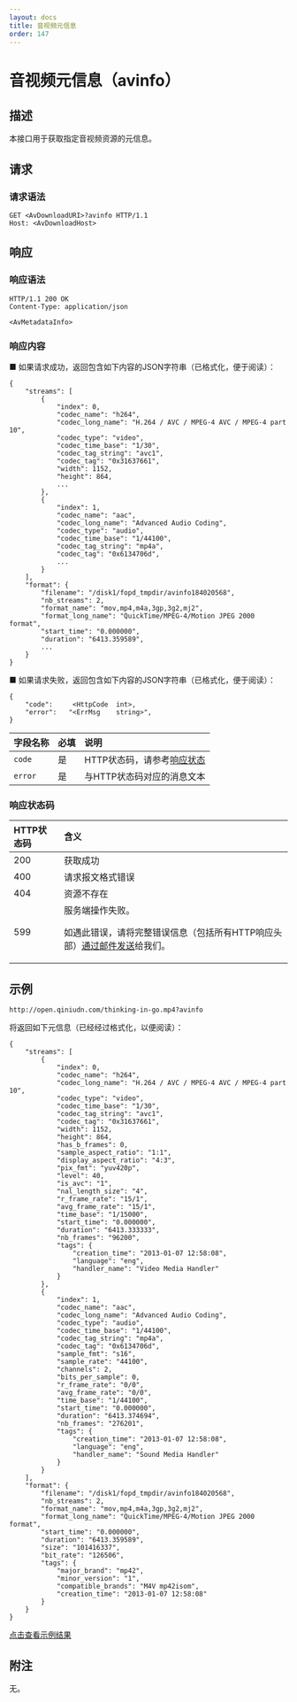```yaml
---
layout: docs
title: 音视频元信息
order: 147
---
```


<a id="avinfo"></a>
# 音视频元信息（avinfo）

<a id="avinfo-description"></a>
## 描述

本接口用于获取指定音视频资源的元信息。  

<a id="avinfo-request"></a>
## 请求

<a id="avinfo-request-syntax"></a>
### 请求语法

```
GET <AvDownloadURI>?avinfo HTTP/1.1
Host: <AvDownloadHost>
```

<a id="avinfo-response"></a>
## 响应

<a id="avinfo-response-syntax"></a>
### 响应语法

```
HTTP/1.1 200 OK
Content-Type: application/json

<AvMetadataInfo>
```

<a id="avinfo-response-body"></a>
### 响应内容

■ 如果请求成功，返回包含如下内容的JSON字符串（已格式化，便于阅读）：  

```
{
    "streams": [
        {
            "index": 0,
            "codec_name": "h264",
            "codec_long_name": "H.264 / AVC / MPEG-4 AVC / MPEG-4 part 10",
            "codec_type": "video",
            "codec_time_base": "1/30",
            "codec_tag_string": "avc1",
            "codec_tag": "0x31637661",
            "width": 1152,
            "height": 864,
            ...
        },
        {
            "index": 1,
            "codec_name": "aac",
            "codec_long_name": "Advanced Audio Coding",
            "codec_type": "audio",
            "codec_time_base": "1/44100",
            "codec_tag_string": "mp4a",
            "codec_tag": "0x6134706d",
            ...
        }
    ],
    "format": {
        "filename": "/disk1/fopd_tmpdir/avinfo184020568",
        "nb_streams": 2,
        "format_name": "mov,mp4,m4a,3gp,3g2,mj2",
        "format_long_name": "QuickTime/MPEG-4/Motion JPEG 2000 format",
        "start_time": "0.000000",
        "duration": "6413.359589",
        ...
    }
}
```

■ 如果请求失败，返回包含如下内容的JSON字符串（已格式化，便于阅读）：  

```
{
	"code":     <HttpCode  int>, 
    "error":   "<ErrMsg    string>",
}
```

字段名称     | 必填 | 说明                              
:----------- | :--- | :--------------------------------------------------------------------
`code`       | 是   | HTTP状态码，请参考[响应状态](#avinfo-response-status)
`error`      | 是   | 与HTTP状态码对应的消息文本

<a id="avinfo-response-status"></a>
### 响应状态码

HTTP状态码 | 含义
:--------- | :--------------------------
200        | 获取成功
400	       | 请求报文格式错误
404        | 资源不存在
599	       | 服务端操作失败。<p>如遇此错误，请将完整错误信息（包括所有HTTP响应头部）[通过邮件发送][sendBugReportHref]给我们。

<a id="avinfo-samples"></a>
## 示例

```
http://open.qiniudn.com/thinking-in-go.mp4?avinfo
```

将返回如下元信息（已经经过格式化，以便阅读）：

```
{
    "streams": [
        {
            "index": 0,
            "codec_name": "h264",
            "codec_long_name": "H.264 / AVC / MPEG-4 AVC / MPEG-4 part 10",
            "codec_type": "video",
            "codec_time_base": "1/30",
            "codec_tag_string": "avc1",
            "codec_tag": "0x31637661",
            "width": 1152,
            "height": 864,
            "has_b_frames": 0,
            "sample_aspect_ratio": "1:1",
            "display_aspect_ratio": "4:3",
            "pix_fmt": "yuv420p",
            "level": 40,
            "is_avc": "1",
            "nal_length_size": "4",
            "r_frame_rate": "15/1",
            "avg_frame_rate": "15/1",
            "time_base": "1/15000",
            "start_time": "0.000000",
            "duration": "6413.333333",
            "nb_frames": "96200",
            "tags": {
                "creation_time": "2013-01-07 12:58:08",
                "language": "eng",
                "handler_name": "Video Media Handler"
            }
        },
        {
            "index": 1,
            "codec_name": "aac",
            "codec_long_name": "Advanced Audio Coding",
            "codec_type": "audio",
            "codec_time_base": "1/44100",
            "codec_tag_string": "mp4a",
            "codec_tag": "0x6134706d",
            "sample_fmt": "s16",
            "sample_rate": "44100",
            "channels": 2,
            "bits_per_sample": 0,
            "r_frame_rate": "0/0",
            "avg_frame_rate": "0/0",
            "time_base": "1/44100",
            "start_time": "0.000000",
            "duration": "6413.374694",
            "nb_frames": "276201",
            "tags": {
                "creation_time": "2013-01-07 12:58:08",
                "language": "eng",
                "handler_name": "Sound Media Handler"
            }
        }
    ],
    "format": {
        "filename": "/disk1/fopd_tmpdir/avinfo184020568",
        "nb_streams": 2,
        "format_name": "mov,mp4,m4a,3gp,3g2,mj2",
        "format_long_name": "QuickTime/MPEG-4/Motion JPEG 2000 format",
        "start_time": "0.000000",
        "duration": "6413.359589",
        "size": "101416337",
        "bit_rate": "126506",
        "tags": {
            "major_brand": "mp42",
            "minor_version": "1",
            "compatible_brands": "M4V mp42isom",
            "creation_time": "2013-01-07 12:58:08"
        }
    }
}
```

[点击查看示例结果](http://open.qiniudn.com/thinking-in-go.mp4?avinfo)

<a id="avinfo-remarks"></a>
## 附注

无。

[sendBugReportHref]:    mailto:support@qiniu.com?subject=599错误日志     "发送错误报告"
